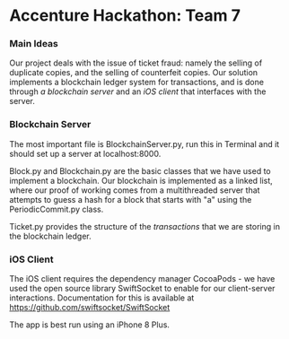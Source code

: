 # Accenture Hackathon: Team 7
### Main Ideas
Our project deals with the issue of ticket fraud: namely the selling of duplicate copies, and the selling of counterfeit copies. Our solution implements a blockchain ledger system for transactions, and is done through *a blockchain server* and an *iOS client* that interfaces with the server.

### Blockchain Server
The most important file is BlockchainServer.py, run this in Terminal and it should set up a server at localhost:8000.

Block.py and Blockchain.py are the basic classes that we have used to implement a blockchain. Our blockchain is implemented as a linked list, where our proof of working comes from a multithreaded server that attempts to guess a hash for a block that starts with "a" using the PeriodicCommit.py class.

Ticket.py provides the structure of the *transactions* that we are storing in the blockchain ledger.

### iOS Client
The iOS client requires the dependency manager CocoaPods - we have used the open source library SwiftSocket to enable for our client-server interactions. Documentation for this is available at https://github.com/swiftsocket/SwiftSocket

The app is best run using an iPhone 8 Plus.
